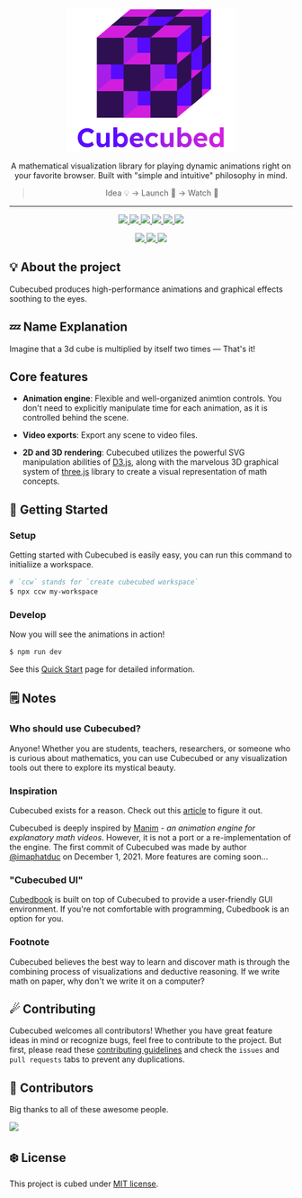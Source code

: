 <!-- # Cubecubed - A Math Visualization Engine -->

<p align="center">
  <img
    width="300"
    src="./assets/svg/logo.svg"
    align="center" hspace="12"
    alt="Cubecubed - A Math Visualization Library"
  />
  <p align="center">A mathematical visualization library for playing dynamic animations right on your favorite browser. Built with "simple and intuitive" philosophy in mind.</p>
  <blockquote align="center">Idea 💡 → Launch 🚀 → Watch 🍿</blockquote>
  <hr>
  <p align="center">
    <a href="https://www.npmjs.com/package/cubecubed">
      <img src="https://img.shields.io/badge/d3.js-F9A03C?style=for-the-badge&logo=d3.js&logoColor=white" />
      <img src="https://img.shields.io/badge/threejs-black?style=for-the-badge&logo=three.js&logoColor=white" />
      <img src="https://img.shields.io/badge/TypeScript-007ACC?style=for-the-badge&logo=typescript&logoColor=white" />
      <img src="https://img.shields.io/badge/Vite-B73BFE?style=for-the-badge&logo=vite&logoColor=FFD62E" />
      <img src="https://img.shields.io/badge/eslint-3A33D1?style=for-the-badge&logo=eslint&logoColor=white" />
      <img src="https://img.shields.io/badge/prettier-1A2C34?style=for-the-badge&logo=prettier&logoColor=F7BA3E" />
    </a>
  </p>
  <p align="center">
    <a href="https://www.npmjs.com/package/cubecubed">
      <img src="https://img.shields.io/github/workflow/status/imaphatduc/cubecubed/CI?label=CI&labelColor=000&logo=github&style=for-the-badge" />
      <img src="https://img.shields.io/npm/v/cubecubed?color=cb3837&labelColor=000&logo=npm&style=for-the-badge" />
      <img src="https://img.shields.io/github/license/imaphatduc/cubecubed?color=560bff&labelColor=000&style=for-the-badge" />
    </a>
  </p>
</p>

## 💡 About the project

Cubecubed produces high-performance animations and graphical effects soothing to the eyes.

## 💤 Name Explanation

Imagine that a 3d cube is multiplied by itself two times — That's it!

## Core features

- **Animation engine**: Flexible and well-organized animtion controls. You don't need to explicitly manipulate time for each animation, as it is controlled behind the scene.

- **Video exports**: Export any scene to video files.

- **2D and 3D rendering**: Cubecubed utilizes the powerful SVG manipulation abilities of [D3.js](https://github.com/d3/d3), along with the marvelous 3D graphical system of [three.js](https://github.com/mrdoob/three.js) library to create a visual representation of math concepts.

## 🚀 Getting Started

### Setup

Getting started with Cubecubed is easily easy, you can run this command to initialiize a workspace.

```sh
# `ccw` stands for `create cubecubed workspace`
$ npx ccw my-workspace
```

### Develop

Now you will see the animations in action!

```sh
$ npm run dev
```

See this [Quick Start](https://imaphatduc.github.io/cubecubed/#/quickstart) page for detailed information.

## 🗒️ Notes

### Who should use Cubecubed?

Anyone! Whether you are students, teachers, researchers, or someone who is curious about mathematics, you can use Cubecubed or any visualization tools out there to explore its mystical beauty.

### Inspiration

Cubecubed exists for a reason. Check out this [article](https://dev.to/imaphatduc/my-story-with-cubecubed-2da2) to figure it out.

Cubecubed is deeply inspired by [Manim](https://github.com/3b1b/manim) - _an animation engine for explanatory math videos_. However, it is not a port or a re-implementation of the engine. The first commit of Cubecubed was made by author [@imaphatduc](https://github.com/imaphatduc) on December 1, 2021. More features are coming soon...

### "Cubecubed UI"

[Cubedbook](https://github.com/imaphatduc/cubedbook) is built on top of Cubecubed to provide a user-friendly GUI environment. If you're not comfortable with programming, Cubedbook is an option for you.

### Footnote

Cubecubed believes the best way to learn and discover math is through the combining process of visualizations and deductive reasoning. If we write math on paper, why don't we write it on a computer?

## ☄ Contributing

Cubecubed welcomes all contributors! Whether you have great feature ideas in mind or recognize bugs, feel free to contribute to the project. But first, please read these [contributing guidelines](https://github.com/imaphatduc/cubecubed/blob/master/CONTRIBUTING.md) and check the `issues` and `pull requests` tabs to prevent any duplications.

## 🥳 Contributors

Big thanks to all of these awesome people.

<a href="https://github.com/imaphatduc/cubecubed/graphs/contributors">
  <img src="https://contrib.rocks/image?repo=imaphatduc/cubecubed" />
</a>

## ❄️ License

This project is cubed under [MIT license](https://github.com/imaphatduc/cubecubed/blob/master/LICENSE).
